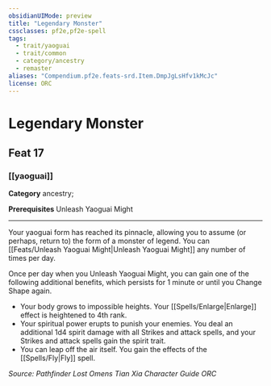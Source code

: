 ```yaml
---
obsidianUIMode: preview
title: "Legendary Monster"
cssclasses: pf2e,pf2e-spell
tags:
  - trait/yaoguai
  - trait/common
  - category/ancestry
  - remaster
aliases: "Compendium.pf2e.feats-srd.Item.DmpJgLsHfv1kMcJc"
license: ORC
---
```

# Legendary Monster
## Feat 17
### [[yaoguai]]

**Category** ancestry; 



**Prerequisites** Unleash Yaoguai Might
* * *
Your yaoguai form has reached its pinnacle, allowing you to assume (or perhaps, return to) the form of a monster of legend. You can [[Feats/Unleash Yaoguai Might|Unleash Yaoguai Might]] any number of times per day.

Once per day when you Unleash Yaoguai Might, you can gain one of the following additional benefits, which persists for 1 minute or until you Change Shape again.

*   Your body grows to impossible heights. Your [[Spells/Enlarge|Enlarge]] effect is heightened to 4th rank.
*   Your spiritual power erupts to punish your enemies. You deal an additional 1d4 spirit damage with all Strikes and attack spells, and your Strikes and attack spells gain the spirit trait.
*   You can leap off the air itself. You gain the effects of the [[Spells/Fly|Fly]] spell.

*Source: Pathfinder Lost Omens Tian Xia Character Guide*
*ORC*